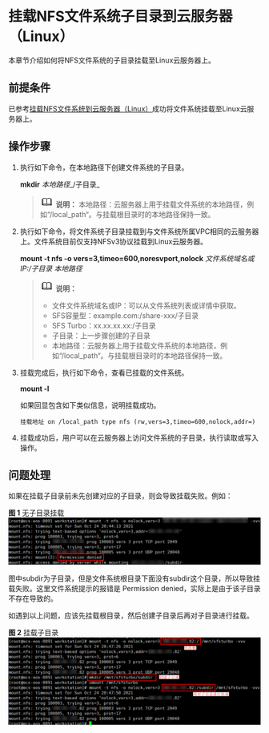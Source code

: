 # 挂载NFS文件系统子目录到云服务器（Linux）<a name="sfs_01_0127"></a>

本章节介绍如何将NFS文件系统的子目录挂载至Linux云服务器上。

## 前提条件<a name="section1650431101913"></a>

已参考[挂载NFS文件系统到云服务器（Linux）](https://support.huaweicloud.com/qs-sfs/zh-cn_topic_0034428728.html)成功将文件系统挂载至Linux云服务器上。

## 操作步骤<a name="section189412146193"></a>

1.  执行如下命令，在本地路径下创建文件系统的子目录。

    **mkdir** _本地路径__/子目录_

    >![](public_sys-resources/icon-note.gif) **说明：** 
    >本地路径：云服务器上用于挂载文件系统的本地路径，例如“/local\_path“。与挂载根目录时的本地路径保持一致。

2.  执行如下命令，将文件系统子目录挂载到与文件系统所属VPC相同的云服务器上。文件系统目前仅支持NFSv3协议挂载到Linux云服务器。

    **mount -t nfs -o vers=3,timeo=600,noresvport,nolock** _文件系统域名或IP:/子目录_ _本地路径_

    >![](public_sys-resources/icon-note.gif) **说明：** 
    >-   文件文件系统域名或IP：可以从文件系统列表或详情中获取。
    >    -   SFS容量型：example.com:/share-xxx/子目录
    >    -   SFS Turbo：xx.xx.xx.xx:/子目录
    >-   子目录：上一步骤创建的子目录
    >-   本地路径：云服务器上用于挂载文件系统的本地路径，例如“/local\_path“。与挂载根目录时的本地路径保持一致。

3.  挂载完成后，执行如下命令，查看已挂载的文件系统。

    **mount -l**

    如果回显包含如下类似信息，说明挂载成功。

    ```
    挂载地址 on /local_path type nfs (rw,vers=3,timeo=600,nolock,addr=)
    ```

4.  挂载成功后，用户可以在云服务器上访问文件系统的子目录，执行读取或写入操作。

## 问题处理<a name="section117627144212"></a>

如果在挂载子目录前未先创建对应的子目录，则会导致挂载失败。例如：

**图 1**  无子目录挂载<a name="fig1456471820328"></a>  
![](figures/无子目录挂载.png "无子目录挂载")

图中subdir为子目录，但是文件系统根目录下面没有subdir这个目录，所以导致挂载失败。这里文件系统提示的报错是 Permission denied，实际上是由于该子目录不存在导致的。

如遇到以上问题，应该先挂载根目录，然后创建子目录后再对子目录进行挂载。

**图 2**  挂载子目录<a name="fig2471648123318"></a>  
![](figures/挂载子目录.png "挂载子目录")

